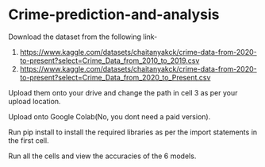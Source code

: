 # Crime-prediction-and-analysis

Download the dataset from the following link-

1. https://www.kaggle.com/datasets/chaitanyakck/crime-data-from-2020-to-present?select=Crime_Data_from_2010_to_2019.csv
2. https://www.kaggle.com/datasets/chaitanyakck/crime-data-from-2020-to-present?select=Crime_Data_from_2020_to_Present.csv

Upload them onto your drive and change the path in cell 3 as per your upload location.

Upload onto Google Colab(No, you dont need a paid version).

Run pip install to install the required libraries as per the import statements in the first cell.

Run all the cells and view the accuracies of the 6 models.
